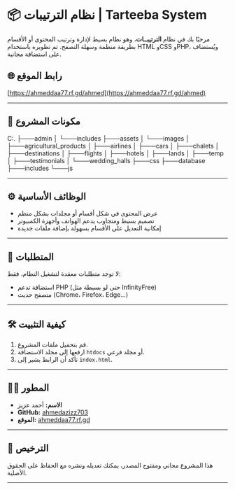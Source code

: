 # 📦 نظام الترتيبات | Tarteeba System

مرحبًا بك في نظام **الترتيبــات**، وهو نظام بسيط لإدارة وترتيب المحتوى أو الأقسام بطريقة منظمة وسهلة التصفح. تم تطويره باستخدام HTML وCSS وPHP، ويُستضاف على استضافة مجانية.

## 🌐 رابط الموقع
[https://ahmeddaa77.rf.gd/ahmed](https://ahmeddaa77.rf.gd/ahmed)

---

## 📁 مكونات المشروع

C:.
├───admin
│   └───includes
├───assets
│   └───images
│       ├───agricultural_products
│       ├───airlines
│       ├───cars
│       ├───chalets
│       ├───destinations
│       ├───flights
│       ├───hotels
│       ├───lands
│       ├───temp
│       ├───testimonials
│       └───wedding_halls
├───css
├───database
├───includes
└───js


---

## ⚙️ الوظائف الأساسية

- عرض المحتوى في شكل أقسام أو مجلدات بشكل منظم
- تصميم بسيط ومتجاوب يدعم الهواتف وأجهزة الكمبيوتر
- إمكانية التعديل على الأقسام بسهولة بإضافة ملفات جديدة

---

## 📌 المتطلبات

لا توجد متطلبات معقدة لتشغيل النظام، فقط:

- استضافة تدعم PHP (حتى لو بسيطة مثل InfinityFree)
- متصفح حديث (Chrome، Firefox، Edge...)

---

## 🛠️ كيفية التثبيت

1. قم بتحميل ملفات المشروع.
2. ارفعها إلى مجلد الاستضافة `htdocs` أو مجلد فرعي.
3. تأكد أن الرابط يشير إلى `index.html`.

---

## 🧑‍💻 المطور

- **الاسم:** أحمد عزيز
- **GitHub:** [ahmedazizz703](https://github.com/ahmedazizz703)
- **الموقع:** [ahmeddaa77.rf.gd](https://ahmeddaa77.rf.gd/)

---

## 📜 الترخيص

هذا المشروع مجاني ومفتوح المصدر، يمكنك تعديله ونشره مع الحفاظ على الحقوق الأصلية.

---

